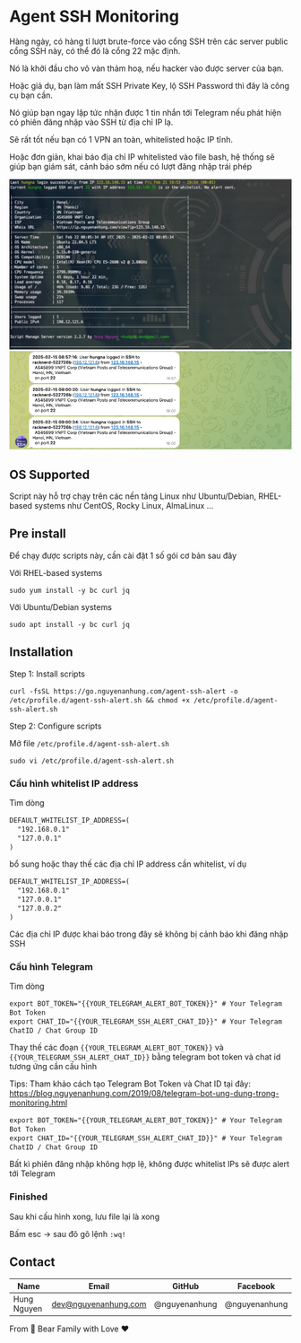 # Agent SSH Monitoring

Hàng ngày, có hàng tỉ lượt brute-force vào cổng SSH trên các server public cổng SSH này, có thể đó là cổng 22 mặc định.

Nó là khởi đầu cho vô vàn thảm hoạ, nếu hacker vào được server của bạn.

Hoặc giả dụ, bạn làm mất SSH Private Key, lộ SSH Password thì đây là công cụ bạn cần.

Nó giúp bạn ngay lập tức nhận được 1 tin nhắn tới Telegram nếu phát hiện có phiên đăng nhập vào SSH từ địa chỉ IP lạ.

Sẽ rất tốt nếu bạn có 1 VPN an toàn, whitelisted hoặc IP tĩnh.

Hoặc đơn giản, khai báo địa chỉ IP whitelisted vào file bash, hệ thống sẽ giúp bạn giám sát, cảnh báo sớm nếu có lượt
đăng nhập trái phép

![0.png](screen/0.png)
![1.png](screen/1.png)

## OS Supported

Script này hỗ trợ chạy trên các nền tảng Linux như Ubuntu/Debian, RHEL-based systems như CentOS, Rocky Linux,
AlmaLinux ...

## Pre install

Để chạy được scripts này, cần cài đặt 1 số gói cơ bản sau đây

Với RHEL-based systems

```shell
sudo yum install -y bc curl jq
```

Với Ubuntu/Debian systems

```shell
sudo apt install -y bc curl jq
```

## Installation

Step 1: Install scripts

```shell
curl -fsSL https://go.nguyenanhung.com/agent-ssh-alert -o /etc/profile.d/agent-ssh-alert.sh && chmod +x /etc/profile.d/agent-ssh-alert.sh
```

Step 2: Configure scripts

Mở file `/etc/profile.d/agent-ssh-alert.sh`

```shell
sudo vi /etc/profile.d/agent-ssh-alert.sh
```

### Cấu hình whitelist IP address

Tìm dòng

```shell
DEFAULT_WHITELIST_IP_ADDRESS=(
  "192.168.0.1"
  "127.0.0.1"
)
```

bổ sung hoặc thay thế các địa chỉ IP address cần whitelist, ví dụ

```shell
DEFAULT_WHITELIST_IP_ADDRESS=(
  "192.168.0.1"
  "127.0.0.1"
  "127.0.0.2"
)
```

Các địa chỉ IP được khai báo trong đây sẽ không bị cảnh báo khi đăng nhập SSH

### Cấu hình Telegram

Tìm dòng

```shell
export BOT_TOKEN="{{YOUR_TELEGRAM_ALERT_BOT_TOKEN}}" # Your Telegram Bot Token
export CHAT_ID="{{YOUR_TELEGRAM_SSH_ALERT_CHAT_ID}}" # Your Telegram ChatID / Chat Group ID
```

Thay thế các đoạn `{{YOUR_TELEGRAM_ALERT_BOT_TOKEN}}` và `{{YOUR_TELEGRAM_SSH_ALERT_CHAT_ID}}` bằng telegram bot token
và chat id tương ứng cần cấu hình

Tips: Tham khảo cách tạo Telegram Bot Token và Chat ID tại
đây: https://blog.nguyenanhung.com/2019/08/telegram-bot-ung-dung-trong-monitoring.html

```shell
export BOT_TOKEN="{{YOUR_TELEGRAM_ALERT_BOT_TOKEN}}" # Your Telegram Bot Token
export CHAT_ID="{{YOUR_TELEGRAM_SSH_ALERT_CHAT_ID}}" # Your Telegram ChatID / Chat Group ID
```

Bất kì phiên đăng nhập không hợp lệ, không được whitelist IPs sẽ được alert tới Telegram

### Finished

Sau khi cấu hình xong, lưu file lại là xong

Bấm esc -> sau đõ gõ lệnh `:wq!`

## Contact

| Name        | Email                | GitHub        | Facebook      |
|-------------|----------------------|---------------|---------------|
| Hung Nguyen | dev@nguyenanhung.com | @nguyenanhung | @nguyenanhung |

From 🐼 Bear Family with Love ♥️
